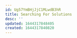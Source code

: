 ```yaml
---
id: Ug57YmBHjJjC1MLwdB3hR
title: Searching For Solutions
desc: ''
updated: 1644317848405
created: 1644317840820
---
```



